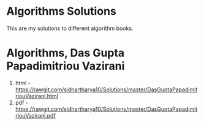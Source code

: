 

# Algorithms Solutions

This are my solutions to different algorithm books.


# Algorithms, Das Gupta Papadimitriou Vazirani

1.  html - <https://rawgit.com/sidhartharya10/Solutions/master/DasGuptaPapadimitriouVazirani.html>
2.  pdf - <https://rawgit.com/sidhartharya10/Solutions/master/DasGuptaPapadimitriouVazirani.pdf>

